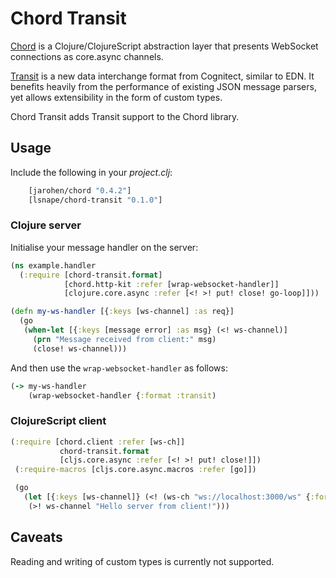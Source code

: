 # Chord Transit

[Chord](https://github.com/james-henderson/chord) is a
Clojure/ClojureScript abstraction layer that presents WebSocket
connections as core.async channels.

[Transit](https://github.com/cognitect/transit-format) is a new data
interchange format from Cognitect, similar to EDN. It benefits heavily
from the performance of existing JSON message parsers, yet allows
extensibility in the form of custom types.

Chord Transit adds Transit support to the Chord library.

## Usage

Include the following in your *project.clj*:

```clojure
	[jarohen/chord "0.4.2"]
	[lsnape/chord-transit "0.1.0"]
```

### Clojure server

Initialise your message handler on the server:

```clojure
(ns example.handler
  (:require [chord-transit.format]
            [chord.http-kit :refer [wrap-websocket-handler]]
            [clojure.core.async :refer [<! >! put! close! go-loop]]))

(defn my-ws-handler [{:keys [ws-channel] :as req}]
  (go
   (when-let [{:keys [message error] :as msg} (<! ws-channel)]
     (prn "Message received from client:" msg)
     (close! ws-channel)))
```

And then use the `wrap-websocket-handler` as follows:

```clojure
(-> my-ws-handler
	(wrap-websocket-handler {:format :transit)
```

### ClojureScript client

```clojure
(:require [chord.client :refer [ws-ch]]
           chord-transit.format
           [cljs.core.async :refer [<! >! put! close!]])
 (:require-macros [cljs.core.async.macros :refer [go]])

 (go
   (let [{:keys [ws-channel]} (<! (ws-ch "ws://localhost:3000/ws" {:format :transit}))]
    (>! ws-channel "Hello server from client!")))
```

## Caveats

Reading and writing of custom types is currently not supported.

